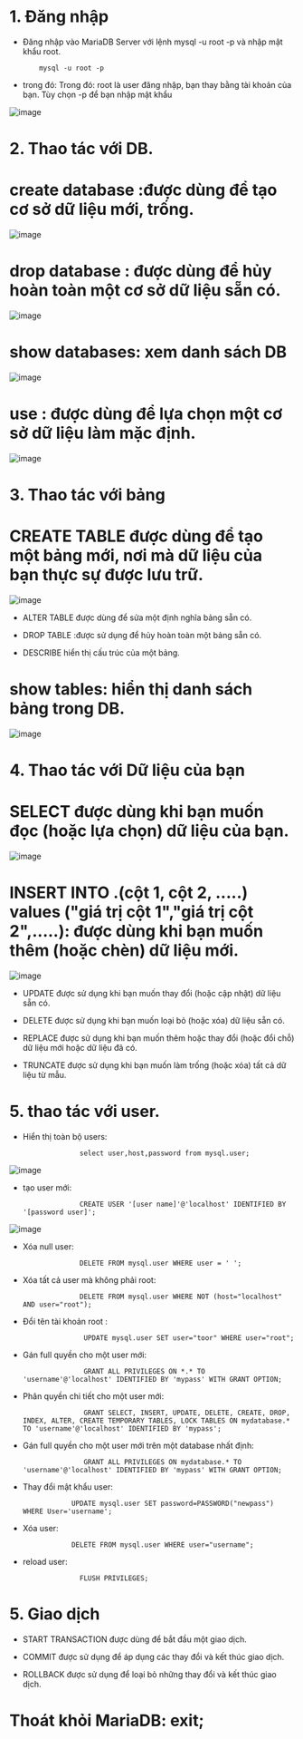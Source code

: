 # 1. Đăng nhập

- Đăng nhập vào MariaDB Server với lệnh mysql -u root -p và nhập mật khẩu root.

          mysql -u root -p
        
- trong đó: Trong đó: root là user đăng nhập, bạn thay bằng tài khoản của bạn. Tùy chọn -p để bạn nhập mật khẩu

![image](https://user-images.githubusercontent.com/95491130/183024205-a3bba9e6-af93-415b-97d8-1bad1215595b.png)


# 2. Thao tác với DB.

# create database <db name> :được dùng để tạo cơ sở dữ liệu mới, trống.
          
![image](https://user-images.githubusercontent.com/95491130/183239000-3b8437ba-b146-4674-9489-867204fcc348.png)

# drop database <db name> : được dùng để hủy hoàn toàn một cơ sở dữ liệu sẵn có.
          
![image](https://user-images.githubusercontent.com/95491130/183238975-967c65f6-7aa4-4b4e-823f-9c777ba50d4e.png)

# show databases:  xem danh sách DB

![image](https://user-images.githubusercontent.com/95491130/183238375-7822301b-80f9-49d5-b963-3782ce140863.png)

# use <db name>: được dùng để lựa chọn một cơ sở dữ liệu làm mặc định.
          
![image](https://user-images.githubusercontent.com/95491130/183238929-2ffc3caf-8fe9-4892-80d9-2d6908e4648e.png)
 
# 3. Thao tác với bảng

# CREATE TABLE được dùng để tạo một bảng mới, nơi mà dữ liệu của bạn thực sự được lưu trữ.
          
![image](https://user-images.githubusercontent.com/95491130/183239374-63b2efcd-72bc-4d40-91e0-0a9abca18a03.png)

- ALTER TABLE được dùng để sửa một định nghĩa bảng sẵn có.

- DROP TABLE <name table> :được sử dụng để hủy hoàn toàn một bảng sẵn có.

- DESCRIBE hiển thị cấu trúc của một bảng.
          
# show tables: hiển thị danh sách bảng trong DB.
          
![image](https://user-images.githubusercontent.com/95491130/183238872-7e4f5b67-04ff-435a-a1e2-f4416db8fc91.png)

# 4. Thao tác với Dữ liệu của bạn
  
# SELECT được dùng khi bạn muốn đọc (hoặc lựa chọn) dữ liệu của bạn.
          
![image](https://user-images.githubusercontent.com/95491130/183238883-bd267017-ef59-4f77-98d5-d2e03fafa7b5.png)

# INSERT INTO <name db>.<name table>(cột 1, cột 2, .....) values ("giá trị cột 1","giá trị cột 2",.....):  được dùng khi bạn muốn thêm (hoặc chèn) dữ liệu mới.
          
![image](https://user-images.githubusercontent.com/95491130/183238723-7d351442-e15a-4e39-b67c-f44638939f31.png)
          
- UPDATE được sử dụng khi bạn muốn thay đổi (hoặc cập nhật) dữ liệu sẵn có.

- DELETE được sử dụng khi bạn muốn loại bỏ (hoặc xóa) dữ liệu sẵn có.

- REPLACE được sử dụng khi bạn muốn thêm hoặc thay đổi (hoặc đổi chỗ) dữ liệu mới hoặc dữ liệu đã có.

- TRUNCATE được sử dụng khi bạn muốn làm trống (hoặc xóa) tất cả dữ liệu từ mẫu.
  
# 5. thao tác với user.
  
          
- Hiển thị toàn bộ users:

                    select user,host,password from mysql.user;

![image](https://user-images.githubusercontent.com/95491130/183241417-57c70532-7d69-42cd-8d5b-b2e7145f89f1.png)

- tạo user mới:
           
                    CREATE USER '[user name]'@'localhost' IDENTIFIED BY '[password user]';

![image](https://user-images.githubusercontent.com/95491130/183241595-f75dfbc4-df51-4035-87e3-a65bbf148cbd.png)

          
- Xóa null user:

                    DELETE FROM mysql.user WHERE user = ' ';

- Xóa tất cả user mà không phải root:

                    DELETE FROM mysql.user WHERE NOT (host="localhost" AND user="root");

- Đổi tên tài khoản root :

                     UPDATE mysql.user SET user="toor" WHERE user="root";

- Gán full quyền cho một user mới:

                     GRANT ALL PRIVILEGES ON *.* TO 'username'@'localhost' IDENTIFIED BY 'mypass' WITH GRANT OPTION;

- Phân quyền chi tiết cho một user mới:

                     GRANT SELECT, INSERT, UPDATE, DELETE, CREATE, DROP, INDEX, ALTER, CREATE TEMPORARY TABLES, LOCK TABLES ON mydatabase.* TO 'username'@'localhost' IDENTIFIED BY 'mypass';

- Gán full quyền cho một user mới trên một database nhất định:

                     GRANT ALL PRIVILEGES ON mydatabase.* TO 'username'@'localhost' IDENTIFIED BY 'mypass' WITH GRANT OPTION;

- Thay đổi mật khẩu user:

                  UPDATE mysql.user SET password=PASSWORD("newpass") WHERE User='username';

- Xóa user:

                  DELETE FROM mysql.user WHERE user="username";

- reload user:

                    FLUSH PRIVILEGES;
          
 # 5. Giao dịch

- START TRANSACTION được dùng để bắt đầu một giao dịch.

- COMMIT được sử dụng để áp dụng các thay đổi và kết thúc giao dịch.

- ROLLBACK được sử dụng để loại bỏ những thay đổi và kết thúc giao dịch.


# Thoát khỏi MariaDB: exit;
